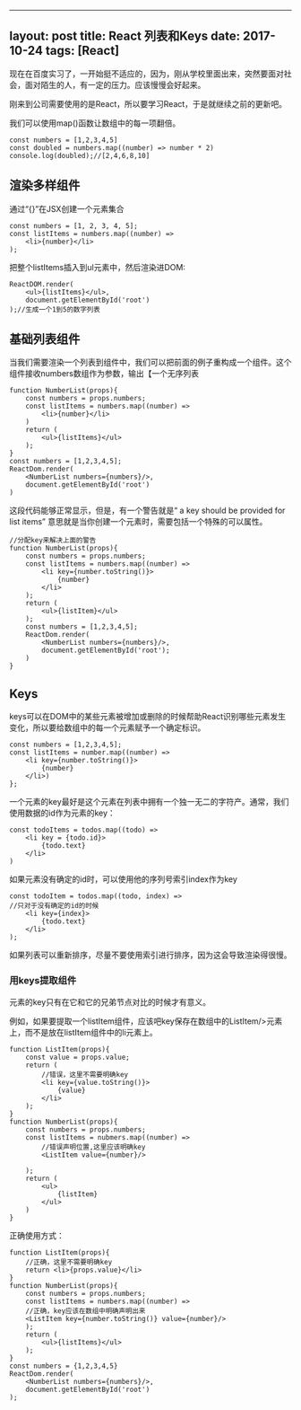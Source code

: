 ---
layout: post
title: React 列表和Keys
date: 2017-10-24
tags: [React]
----

现在在百度实习了，一开始挺不适应的，因为，刚从学校里面出来，突然要面对社会，面对陌生的人，有一定的压力。应该慢慢会好起来。

刚来到公司需要使用的是React，所以要学习React，于是就继续之前的更新吧。

我们可以使用map()函数让数组中的每一项翻倍。

    const numbers = [1,2,3,4,5]
    const doubled = numbers.map((number) => number * 2)
    console.log(doubled);//[2,4,6,8,10]



## 渲染多样组件

通过“{}”在JSX创建一个元素集合

    const numbers = [1, 2, 3, 4, 5];
    const listItems = numbers.map((number) =>
        <li>{number}</li>
    );

把整个listItems插入到ul元素中，然后渲染进DOM:

    ReactDOM.render(
        <ul>{listItems}</ul>,
        document.getElementById('root')
    );//生成一个1到5的数字列表

## 基础列表组件

当我们需要渲染一个列表到组件中，我们可以把前面的例子重构成一个组件。这个组件接收numbers数组作为参数，输出【一个无序列表

    function NumberList(props){
        const numbers = props.numbers;
        const listItems = numbers.map((number) => 
            <li>{number}</li>
        )
        return (
            <ul>{listItems}</ul>
        );
    }
    const numbers = [1,2,3,4,5];
    ReactDom.render(
        <NumberList numbers={numbers}/>,
        document.getElementById('root')
    )

这段代码能够正常显示，但是，有一个警告就是“ a key should be provided for list items” 意思就是当你创建一个元素时，需要包括一个特殊的可以属性。

    //分配key来解决上面的警告
    function NumberList(props){
        const numbers = props.numbers;
        const listItems = numbers.map((number) => 
            <li key={number.toString()}>
                {number}
            </li>
        );
        return (
            <ul>{listItem}</ul>
        );
        const numbers = [1,2,3,4,5];
        ReactDom.render(
            <NumberList numbers={numbers}/>,
            document.getElementById('root');
        )
    }

## Keys 

keys可以在DOM中的某些元素被增加或删除的时候帮助React识别哪些元素发生变化，所以要给数组中的每一个元素赋予一个确定标识。

    const numbers = [1,2,3,4,5];
    const listItems = number.map((number) =>
        <li key={number.toString()}> 
            {number}
        </li>)
    };

一个元素的key最好是这个元素在列表中拥有一个独一无二的字符产。通常，我们使用数据的id作为元素的key：

    const todoItems = todos.map((todo) => 
        <li key = {todo.id}>
            {todo.text}
        </li>
    )

如果元素没有确定的id时，可以使用他的序列号索引index作为key

    const todoItem = todos.map((todo, index) => 
    //只对于没有确定的id的时候
        <li key={index}>
            {todo.text}
        </li>
    );

如果列表可以重新排序，尽量不要使用索引进行排序，因为这会导致渲染得很慢。

### 用keys提取组件

元素的key只有在它和它的兄弟节点对比的时候才有意义。

例如，如果要提取一个listItem组件，应该吧key保存在数组中的ListItem/>元素上，而不是放在listItem组件中的li元素上。

    function ListItem(props){
        const value = props.value;
        return (
            //错误，这里不需要明确key
            <li key={value.toString()}>
                {value}
            </li>
        );
    }
    function NumberList(props){
        const numbers = props.numbers;
        const listItems = nubmers.map((number) => 
            //错误声明位置,这里应该明确key
            <ListItem value={number}/>

        );
        return (
            <ul>
                {listItem}
            </ul>
        )
    }

正确使用方式： 

    function ListItem(props){
        //正确，这里不需要明确key
        return <li>{props.value}</li>
    }
    function NumberList(props){
        const numbers = props.numbers;
        const listItems = numbers.map((number) => 
        //正确，key应该在数组中明确声明出来
        <ListItem key={number.toString()} value={number}/>
        );
        return (
            <ul>{listItems}</ul>
        );
    }
    const numbers = {1,2,3,4,5}
    ReactDom.render(
        <NumberList numbers={numbers}/>,
        document.getElementById('root')
    );

